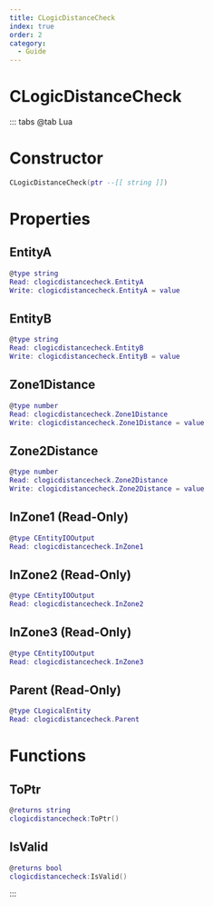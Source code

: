 ```yaml
---
title: CLogicDistanceCheck
index: true
order: 2
category:
  - Guide
---
```


# CLogicDistanceCheck

::: tabs
@tab Lua
# Constructor
```lua
CLogicDistanceCheck(ptr --[[ string ]])
```
# Properties
## EntityA 
```lua
@type string
Read: clogicdistancecheck.EntityA
Write: clogicdistancecheck.EntityA = value
```
## EntityB 
```lua
@type string
Read: clogicdistancecheck.EntityB
Write: clogicdistancecheck.EntityB = value
```
## Zone1Distance 
```lua
@type number
Read: clogicdistancecheck.Zone1Distance
Write: clogicdistancecheck.Zone1Distance = value
```
## Zone2Distance 
```lua
@type number
Read: clogicdistancecheck.Zone2Distance
Write: clogicdistancecheck.Zone2Distance = value
```
## InZone1 (Read-Only)
```lua
@type CEntityIOOutput
Read: clogicdistancecheck.InZone1
```
## InZone2 (Read-Only)
```lua
@type CEntityIOOutput
Read: clogicdistancecheck.InZone2
```
## InZone3 (Read-Only)
```lua
@type CEntityIOOutput
Read: clogicdistancecheck.InZone3
```
## Parent (Read-Only)
```lua
@type CLogicalEntity
Read: clogicdistancecheck.Parent
```
# Functions
## ToPtr
```lua
@returns string
clogicdistancecheck:ToPtr()
```
## IsValid
```lua
@returns bool
clogicdistancecheck:IsValid()
```

:::